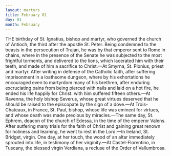 ```yaml
---
layout: martyrs
title: February 01
day: 01
month: February
---
```

THE birthday of St. Ignatius, bishop and martyr, who governed the church of Antioch, the third after the apostle St. Peter. Being condemned to the beasts in the persecution of Trajan, he was by that emperor sent to Rome in chains, where in the presence of the Senate he was subjected to the most frightful torments, and delivered to the lions, which lacerated him with their teeth, and made of him a sacrifice to Christ.&mdash;At Smyrna, St. Pionius, priest and martyr. After writing in defense of the Catholic faith, after suffering imprisonment in a loathsome dungeon, where by his exhortations he encouraged even to martyrdom many of his brethren, after enduring excruciating pains from being pierced with nails and laid on a hot fire, he ended his life happily for Christ. with him suffered fifteen others.&mdash;At Ravenna, the holy bishop Severus, whose great virtues deserved that he should be raised to the episcopate by the sign of a dove.&mdash;At Trois-Chateaux, in France, St. Paul, bishop, whose life was eminent for virtues, and whose death was made precious by miracles.&mdash;The same day, St. Ephrem, deacon of the church of Edessa, in the time of the emperor Valens. After sutfering many trials for the faith of Christ and gaining great renown for holiness and learning, he went to rest in the Lord.&mdash;In Ireland, St. Bridget, virgin. One day, at her touch, the wood of an altar immediately sprouted into life, in testimony of her virginity.&mdash;At Castel-Florentino, in Tuscany, the blessed virgin Verdiana, a recluse of the Order of Vallumbrosa.   

